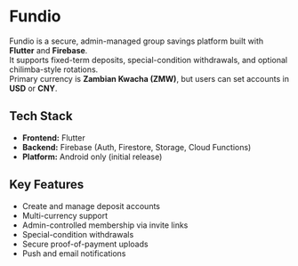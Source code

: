 # Fundio

Fundio is a secure, admin-managed group savings platform built with **Flutter** and **Firebase**.  
It supports fixed-term deposits, special-condition withdrawals, and optional chilimba-style rotations.  
Primary currency is **Zambian Kwacha (ZMW)**, but users can set accounts in **USD** or **CNY**.

## Tech Stack
- **Frontend:** Flutter
- **Backend:** Firebase (Auth, Firestore, Storage, Cloud Functions)
- **Platform:** Android only (initial release)

## Key Features
- Create and manage deposit accounts
- Multi-currency support
- Admin-controlled membership via invite links
- Special-condition withdrawals
- Secure proof-of-payment uploads
- Push and email notifications
